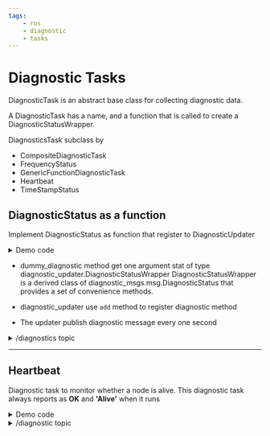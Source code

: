 ```yaml
---
tags:
    - ros
    - diagnostic
    - tasks
---
```


# Diagnostic Tasks

DiagnosticTask is an abstract base class for collecting diagnostic data. 

A DiagnosticTask has a name, and a function that is called to create a DiagnosticStatusWrapper. 

DiagnosticsTask subclass by

- CompositeDiagnosticTask
- FrequencyStatus
- GenericFunctionDiagnosticTask
- Heartbeat
- TimeStampStatus


## DiagnosticStatus as a function
Implement DiagnosticStatus as function that register to DiagnosticUpdater

<details>
    <summary>Demo code</summary>

```python
--8<-- "docs/ROS/ros_eco/packages/diagnostics/diagnostic_tasks/code/diagnostic_status_function_demo.py"
```
</details>



- dummy_diagnostic method get one argument stat of type diagnostic_updater.DiagnosticStatusWrapper DiagnosticStatusWrapper is a derived class of diagnostic_msgs.msg.DiagnosticStatus that provides a set of convenience methods.

- diagnostic_updater use `add` method to register diagnostic method
- The updater publish diagnostic message every one second

<details>
    <summary>/diagnostics topic</summary>

```yaml title="ros2 topic echo /diagnostics"
---
header:
  stamp:
    sec: 1743564548
    nanosec: 360259990
  frame_id: ''
status:
- level: "\x01"
  name: 'minimal: dummy_diagnostic'
  message: message dummy_diagnostic
  hardware_id: ''
  values: []
---
header:
  stamp:
    sec: 1743564549
    nanosec: 360183120
  frame_id: ''
status:
- level: "\x01"
  name: 'minimal: dummy_diagnostic'
  message: message dummy_diagnostic
  hardware_id: ''
  values: []
```
</details>

---

## Heartbeat
Diagnostic task to monitor whether a node is alive. This diagnostic task always reports as **OK** and **'Alive'** when it runs

<details>
    <summary>Demo code</summary>

```python
--8<-- "docs/ROS/ros_eco/packages/diagnostics/diagnostic_tasks/code/diagnostic_heartbeat_demo.py"
```
</details>


<details>
    <summary>/diagnostic topic</summary>

```yaml
---
header:
  stamp:
    sec: 1743565018
    nanosec: 240255516
  frame_id: ''
status:
- level: "\0"
  name: 'node_name: Heartbeat'
  message: Alive
  hardware_id: hwid
  values: []
---
header:
  stamp:
    sec: 1743565019
    nanosec: 239948956
  frame_id: ''
status:
- level: "\0"
  name: 'node_name: Heartbeat'
  message: Alive
  hardware_id: hwid
  values: []
```
</details>


